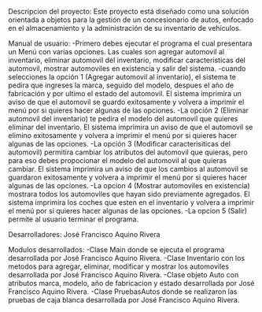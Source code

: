 Descripcion del proyecto:
Este proyecto está diseñado como una solución orientada a objetos para la gestión de un concesionario de autos, enfocado en el almacenamiento y la administración de su inventario de vehículos.

Manual de usuario:
-Primero debes ejecutar el programa el cual presentara un Menú con varias opciones. Las cuales son agregar automovil al inventario, eliminar automovil del inventario, modificar caracteristicas del automovil, mostrar automoviles en existencia y salir del sistema.
-cuando selecciones la opción 1 (Agregar automovil al inventario), el sistema te pedira que ingreses la marca, seguido del modelo, despues el año de fabricación y por ultimo el estado del automovil. 
  El sistema imprimira un aviso de que el automovil se guardo exitosamente y volvera a imprimir el menú por si quieres hacer algunas de las opciones.
-La opción 2 (Eliminar automovil del inventario) te pedira el modelo del automovil que quieres eliminar del inventario.
  El sistema imprimira un aviso de que el automovil se elimino exitosamente y volvera a imprimir el menú por si quieres hacer algunas de las opciones.
-La opción 3 (Modificar caracterisiticas del automovil) permitira cambiar los atributos del automovil que quieras, pero para eso debes propocionar el modelo del automovil al que quieras cambiar.
  El sistema imprimira un aviso de que los cambios al automovil se guardaron exitosamente y volvera a imprimir el menú por si quieres hacer algunas de las opciones.
-La opcion 4 (Mostrar automoviles en existencia) mostrara todos los automoviles que hayan sido previamente agregados.
  El sistema imprimira los coches que esten en el inventario y volvera a imprimir el menú por si quieres hacer algunas de las opciones.
-La opcion 5 (Salir) permite al usuario terminar el programa.

Desarrolladores:
José Francisco Aquino Rivera

Modulos desarrollados:
-Clase Main donde se ejecuta el programa desarrollada por José Francisco Aquino Rivera.
-Clase Inventario con los metodos para agregar, eliminar, modificar y mostrar los automoviles desarrollada por José Francisco Aquino Rivera.
-Clase objeto Auto con atributos marca, modelo, año de fabricacion y estado desarrollada por José Francisco Aquino Rivera.
-Clase PruebasAutos donde se realizaron las pruebas de caja blanca desarrollada por José Francisco Aquino Rivera.
